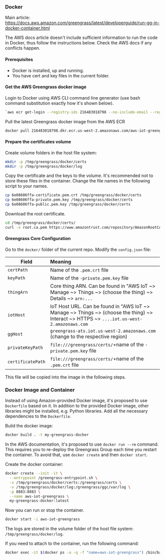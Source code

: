 ### Docker

Main article: https://docs.aws.amazon.com/greengrass/latest/developerguide/run-gg-in-docker-container.html

The AWS docs article doesn't include sufficient information to run the code in Docker, thus follow the instructions below. Check the AWS docs if any conflicts happen.


#### Prerequisites
* Docker is installed, up and running.
* You have cert and key files in the current folder.

#### Get the AWS Greengrass docker image
Login to Docker using AWS CLI command line generator (use bash command substitution exactly how it's shown below).
```bash
`aws ecr get-login --registry-ids 216483018798 --no-include-email --region us-west-2`
```
Pull the latest Greengrass docker image from the AWS ECR
```bash
docker pull 216483018798.dkr.ecr.us-west-2.amazonaws.com/aws-iot-greengrass:latest
```

#### Prepare the certificates volume
Create volume folders in the host file system:
```bash
mkdir -p /tmp/greengrass/docker/certs
mkdir -p /tmp/greengrass/docker/log
```

Copy the certificate and the keys to the volume. It's recommended not to store these files in the container. Change the file names in the following script to your names.
```bash
cp 6e08606ffa-certificate.pem.crt /tmp/greengrass/docker/certs
cp 6e08606ffa-private.pem.key /tmp/greengrass/docker/certs
cp 6e08606ffa-public.pem.key /tmp/greengrass/docker/certs
```

Download the root certificate.
```bash
cd /tmp/greengrass/docker/certs/
curl -o root.ca.pem https://www.amazontrust.com/repository/AmazonRootCA1.pem
```

#### Greengrass Core Configuration

Go to the `docker/` folder of the current repo.
Modify the `config.json` file:

| Field | Meaning |
| ------------- | :------------- |
| `certPath` | Name of the `.pem.crt` file |
| `keyPath `        | Name of the `-private.pem.key` file |
| `thingArn`        | Core thing ARN. Can be found in "AWS IoT ~> Manage ~> Things ~> (choose the thing) ~> Details ~> `arn:...` |
| `iotHost`        | IoT Host URL. Can be found in "AWS IoT ~> Manage ~> Things ~> (choose the thing) ~> Interact ~> HTTPS ~> `....iot.us-west-2.amazonaws.com` |
| `ggHost`        | `greengrass-ats.iot.us-west-2.amazonaws.com` (change to the respective region) |
| `privateKeyPath`        | `file:///greengrass/certs/`+name of the `-private.pem.key` file |
| `certificatePath`        | `file:///greengrass/certs/`+name of the `.pem.crt` file |

This file will be copied into the image in the following steps.

### Docker Image and Container

Instead of using Amazon-provided Docker image, it's proposed to use `Dockerfile` based on it.
In addition to the provided Docker image, other libraries might be installed, e.g. Python libraries.
Add all the necessary dependencies to the `Dockerfile`.

Build the docker image:
```bash
docker build . -t my-greengrass-docker
```

In the AWS documentation, it's proposed to use `docker run --rm` command.
This requires you to re-deploy the Greengrass Group each time you restart the container. To avoid that, use `docker create` and then `docker start`.

Create the docker container:
```bash
docker create --init -it \
  --entrypoint /greengrass-entrypoint.sh \
  -v /tmp/greengrass/docker/certs:/greengrass/certs \
  -v /tmp/greengrass/docker/log:/greengrass/ggc/var/log \
  -p 8883:8883 \
  --name aws-iot-greengrass \
  my-greengrass-docker:latest
```

Now you can run or stop the container.
```bash
docker start -i aws-iot-greengrass
```

The logs are stored in the volume folder of the host file system: `/tmp/greengrass/docker/log`.

If you need to attach to the container, run the following command:
```bash
docker exec -it $(docker ps -a -q -f "name=aws-iot-greengrass") /bin/bash
```
